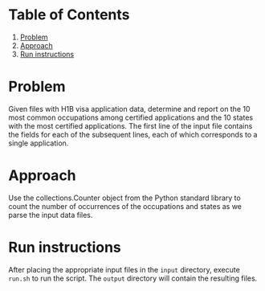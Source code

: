 # Table of Contents
1. [Problem](README.md#problem)
2. [Approach](README.md#approach)
3. [Run instructions](README.md#run-instructions)

# Problem

Given files with H1B visa application data, determine and report on
the 10 most common occupations among certified applications and the 10
states with the most certified applications. The first line of the
input file contains the fields for each of the subsequent lines, each
of which corresponds to a single application.

# Approach

Use the collections.Counter object from the Python standard library to
count the number of occurrences of the occupations and states as we
parse the input data files.

# Run instructions

After placing the appropriate input files in the `input` directory,
execute `run.sh` to run the script. The `output` directory will
contain the resulting files.

<!--  LocalWords:  md sh
 -->

